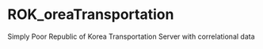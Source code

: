 # ROK_oreaTransportation
Simply Poor Republic of Korea Transportation Server with correlational data
